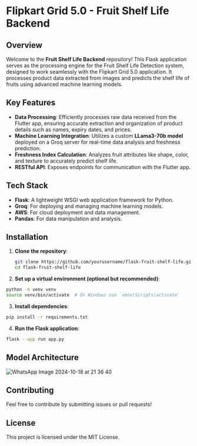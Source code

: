 # Flipkart Grid 5.0 - Fruit Shelf Life Backend

## Overview

Welcome to the **Fruit Shelf Life Backend** repository! This Flask application serves as the processing engine for the Fruit Shelf Life Detection system, designed to work seamlessly with the Flipkart Grid 5.0 application. It processes product data extracted from images and predicts the shelf life of fruits using advanced machine learning models.

## Key Features

- **Data Processing**: Efficiently processes raw data received from the Flutter app, ensuring accurate extraction and organization of product details such as names, expiry dates, and prices.
- **Machine Learning Integration**: Utilizes a custom **LLama3-70b model** deployed on a Groq server for real-time data analysis and freshness prediction.
- **Freshness Index Calculation**: Analyzes fruit attributes like shape, color, and texture to accurately predict shelf life.
- **RESTful API**: Exposes endpoints for communication with the Flutter app.

## Tech Stack

- **Flask**: A lightweight WSGI web application framework for Python.
- **Groq**: For deploying and managing machine learning models.
- **AWS**: For cloud deployment and data management.
- **Pandas**: For data manipulation and analysis.

## Installation

1. **Clone the repository**:
   ```bash
   git clone https://github.com/yourusername/flask-fruit-shelf-life.git
   cd flask-fruit-shelf-life
   ```
2. **Set up a virtual environment (optional but recommended)**:

```bash
python -m venv venv
source venv/bin/activate  # On Windows use `venv\Scripts\activate`
```

3. **Install dependencies**:

```bash
pip install -r requirements.txt
```
4. **Run the Flask application**:

```bash
flask --app run app.py
```

## Model Architecture

![WhatsApp Image 2024-10-18 at 21 36 40](https://github.com/user-attachments/assets/52c92560-775b-4d6f-abbb-2ce01663a1ce)

## Contributing
Feel free to contribute by submitting issues or pull requests!

## License
This project is licensed under the MIT License.
